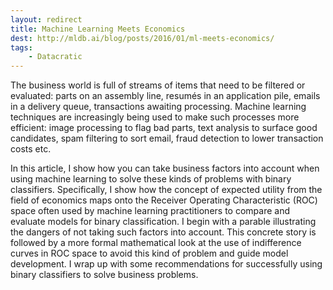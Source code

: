 ```yaml
---
layout: redirect
title: Machine Learning Meets Economics
dest: http://mldb.ai/blog/posts/2016/01/ml-meets-economics/
tags:
    - Datacratic
---
```


The business world is full of streams of items that need to be filtered or evaluated: parts on an assembly line, resumés in an application pile, emails in a delivery queue, transactions awaiting processing. Machine learning techniques are increasingly being used to make such processes more efficient: image processing to flag bad parts, text analysis to surface good candidates, spam filtering to sort email, fraud detection to lower transaction costs etc.

In this article, I show how you can take business factors into account when using machine learning to solve these kinds of problems with binary classifiers. Specifically, I show how the concept of expected utility from the field of economics maps onto the Receiver Operating Characteristic (ROC) space often used by machine learning practitioners to compare and evaluate models for binary classification. I begin with a parable illustrating the dangers of not taking such factors into account. This concrete story is followed by a more formal mathematical look at the use of indifference curves in ROC space to avoid this kind of problem and guide model development. I wrap up with some recommendations for successfully using binary classifiers to solve business problems.